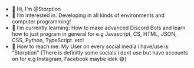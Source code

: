 - 👋 Hi, I’m @Storption
- 👀 I’m interested in: Developing in all kinds of environments and computer programming!
- 📖 I’m currently learning: How to make advanced Discord Bots and learn how to just program in general for e.g Javascript, CS, HTML, JSON, CSS, Python, TypeScript. etc!
- 💬 How to reach me: My User on every social media i have/use is "Storption" (There is definitly some socials i dont use but have accounts on for e.g Instagram, Facebook maybe idek 😅)
